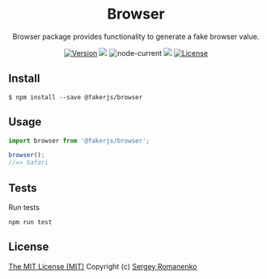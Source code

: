 <h1 align="center">Browser</h1>
<p align="center">
Browser package provides functionality to generate a fake browser value.
</p>

<p align="center">
<a href="https://github.com/faker-javascript/browser/releases"><img alt="Version" src="https://img.shields.io/github/release/faker-javascript/browser.svg?label=version&color=green"></a> <img src="https://img.shields.io/npm/dt/@fakerjs/browser"> <img alt="node-current" src="https://img.shields.io/node/v/@fakerjs/browser"> <a href="https://github.com/faker-javascript/browser/actions/workflows/ci.yml"><img src="https://github.com/faker-javascript/browser/actions/workflows/ci.yml/badge.svg"></a> <a href="https://github.com/faker-javascript/browser"><img src="https://img.shields.io/badge/license-MIT-blue.svg?color=green" alt="License"></a>
</p>

## Install

```
$ npm install --save @fakerjs/browser
```

## Usage

```js
import browser from '@fakerjs/browser';

browser();
//=> Safari

```

## Tests

Run tests

```
npm run test
```

## License
[The MIT License (MIT)](https://github.com/faker-javascript/browser/blob/master/LICENSE)
Copyright (c) [Sergey Romanenko](https://github.com/Awilum)
